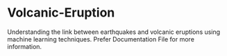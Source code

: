 # Volcanic-Eruption
Understanding the link between earthquakes and volcanic eruptions using machine learning techniques.
Prefer Documentation File for more information.
